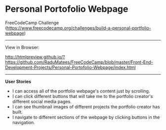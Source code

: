 Personal Portofolio Webpage
===

FreeCodeCamp Challenge (https://www.freecodecamp.org/challenges/build-a-personal-portfolio-webpage)

---

View in Browser:

http://htmlpreview.github.io/?https://github.com/RaduMatees/FreeCodeCamp/blob/master/Front-End-Development-Projects/Personal-Portofolio-Webpage/index.html

---

**User Stories**

* I can access all of the portfolio webpage's content just by scrolling.
* I can click different buttons that will take me to the portfolio creator's different social media pages.
* I can see thumbnail images of different projects the portfolio creator has built.
* I navigate to different sections of the webpage by clicking buttons in the navigation.
